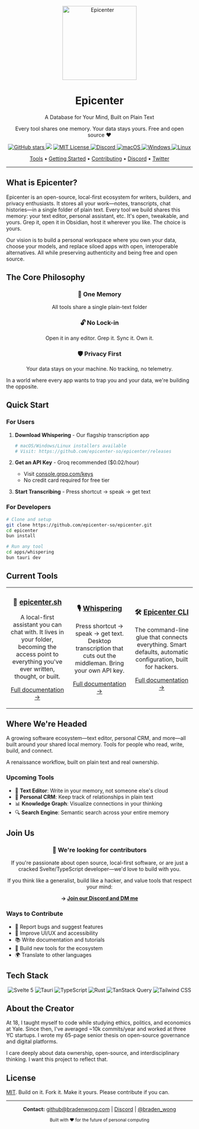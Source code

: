 <p align="center">
  <a href="https://epicenter.so">
    <img width="200" src="./docs/assets/epicenter-logo.png" alt="Epicenter">
  </a>
  <h1 align="center">Epicenter</h1>
  <p align="center">A Database for Your Mind, Built on Plain Text</p>
  <p align="center">Every tool shares one memory. Your data stays yours. Free and open source ❤️</p>
</p>

<p align="center">
  <!-- GitHub Stars Badge -->
  <a href="https://github.com/epicenter-so/epicenter" target="_blank">
    <img alt="GitHub stars" src="https://img.shields.io/github/stars/epicenter-so/epicenter?style=flat-square" />
  </a>
  <!-- Latest Version Badge -->
  <img src="https://img.shields.io/github/v/release/epicenter-so/epicenter?style=flat-square&label=Latest%20Version&color=brightgreen" />
  <!-- License Badge -->
  <a href="LICENSE" target="_blank">
    <img alt="MIT License" src="https://img.shields.io/github/license/epicenter-so/epicenter.svg?style=flat-square" />
  </a>
  <!-- Discord Badge -->
  <a href="https://go.epicenter.so/discord" target="_blank">
    <img alt="Discord" src="https://img.shields.io/badge/Discord-Join%20us-5865F2?style=flat-square&logo=discord&logoColor=white" />
  </a>
  <!-- Platform Support Badges -->
  <a href="https://github.com/epicenter-so/epicenter/releases" target="_blank">
    <img alt="macOS" src="https://img.shields.io/badge/-macOS-black?style=flat-square&logo=apple&logoColor=white" />
  </a>
  <a href="https://github.com/epicenter-so/epicenter/releases" target="_blank">
    <img alt="Windows" src="https://img.shields.io/badge/-Windows-blue?style=flat-square&logo=windows&logoColor=white" />
  </a>
  <a href="https://github.com/epicenter-so/epicenter/releases" target="_blank">
    <img alt="Linux" src="https://img.shields.io/badge/-Linux-yellow?style=flat-square&logo=linux&logoColor=white" />
  </a>
</p>

<p align="center">
  <a href="#current-tools">Tools</a> •
  <a href="#getting-started">Getting Started</a> •
  <a href="#join-us">Contributing</a> •
  <a href="https://go.epicenter.so/discord">Discord</a> •
  <a href="https://twitter.com/braden_wong">Twitter</a>
</p>

---

## What is Epicenter?

Epicenter is an open-source, local-first ecosystem for writers, builders, and privacy enthusiasts. It stores all your work—notes, transcripts, chat histories—in a single folder of plain text. Every tool we build shares this memory: your text editor, personal assistant, etc. It's open, tweakable, and yours. Grep it, open it in Obsidian, host it wherever you like. The choice is yours.

Our vision is to build a personal workspace where you own your data, choose your models, and replace siloed apps with open, interoperable alternatives. All while preserving authenticity and being free and open source.

## The Core Philosophy

<div align="center">
  <h3>🧠 One Memory</h3>
  <p>All tools share a single plain-text folder</p>
  <h3>🔓 No Lock-in</h3>
  <p>Open it in any editor. Grep it. Sync it. Own it.</p>
  <h3>🛡️ Privacy First</h3>
  <p>Your data stays on your machine. No tracking, no telemetry.</p>
</div>

In a world where every app wants to trap you and your data, we're building the opposite.

## Quick Start

### For Users

1. **Download Whispering** - Our flagship transcription app
   ```bash
   # macOS/Windows/Linux installers available
   # Visit: https://github.com/epicenter-so/epicenter/releases
   ```

2. **Get an API Key** - Groq recommended ($0.02/hour)
   - Visit [console.groq.com/keys](https://console.groq.com/keys)
   - No credit card required for free tier

3. **Start Transcribing** - Press shortcut → speak → get text

### For Developers

```bash
# Clone and setup
git clone https://github.com/epicenter-so/epicenter.git
cd epicenter
bun install

# Run any tool
cd apps/whispering
bun tauri dev
```

## Current Tools

<table>
  <tr>
    <td align="center" width="33%">
      <h3>🤖 <a href="./apps/sh">epicenter.sh</a></h3>
      <p>A local-first assistant you can chat with. It lives in your folder, becoming the access point to everything you've ever written, thought, or built.</p>
      <p><a href="./apps/sh">Full documentation →</a></p>
    </td>
    <td align="center" width="33%">
      <h3>🎙️ <a href="./apps/whispering">Whispering</a></h3>
      <p>Press shortcut → speak → get text. Desktop transcription that cuts out the middleman. Bring your own API key.</p>
      <p><a href="./apps/whispering">Full documentation →</a></p>
    </td>
    <td align="center" width="33%">
      <h3>🛠️ <a href="./apps/cli">Epicenter CLI</a></h3>
      <p>The command-line glue that connects everything. Smart defaults, automatic configuration, built for hackers.</p>
      <p><a href="./apps/cli">Full documentation →</a></p>
    </td>
  </tr>
</table>

## Where We're Headed

A growing software ecosystem—text editor, personal CRM, and more—all built around your shared local memory. Tools for people who read, write, build, and connect.

A renaissance workflow, built on plain text and real ownership.

### Upcoming Tools
- 📝 **Text Editor**: Write in your memory, not someone else's cloud
- 👥 **Personal CRM**: Keep track of relationships in plain text
- 📊 **Knowledge Graph**: Visualize connections in your thinking
- 🔍 **Search Engine**: Semantic search across your entire memory

## Join Us

<div align="center">
  <h3>🚀 We're looking for contributors</h3>
  <p>If you're passionate about open source, local-first software, or are just a cracked Svelte/TypeScript developer—we'd love to build with you.</p>
  <p>If you think like a generalist, build like a hacker, and value tools that respect your mind:</p>
  <p><strong>→ <a href="https://go.epicenter.so/discord">Join our Discord and DM me</a></strong></p>
</div>

### Ways to Contribute
- 🐛 Report bugs and suggest features
- 🎨 Improve UI/UX and accessibility
- 📚 Write documentation and tutorials
- 🔧 Build new tools for the ecosystem
- 🌍 Translate to other languages

## Tech Stack

<p align="center">
  <img alt="Svelte 5" src="https://img.shields.io/badge/-Svelte%205-orange?style=flat-square&logo=svelte&logoColor=white" />
  <img alt="Tauri" src="https://img.shields.io/badge/-Tauri-blue?style=flat-square&logo=tauri&logoColor=white" />
  <img alt="TypeScript" src="https://img.shields.io/badge/-TypeScript-blue?style=flat-square&logo=typescript&logoColor=white" />
  <img alt="Rust" src="https://img.shields.io/badge/-Rust-orange?style=flat-square&logo=rust&logoColor=white" />
  <img alt="TanStack Query" src="https://img.shields.io/badge/-TanStack%20Query-red?style=flat-square&logo=react-query&logoColor=white" />
  <img alt="Tailwind CSS" src="https://img.shields.io/badge/-Tailwind%20CSS-38B2AC?style=flat-square&logo=tailwind-css&logoColor=white" />
</p>

## About the Creator

At 18, I taught myself to code while studying ethics, politics, and economics at Yale. Since then, I've averaged ~10k commits/year and worked at three YC startups. I wrote my 65-page senior thesis on open-source governance and digital platforms.

I care deeply about data ownership, open-source, and interdisciplinary thinking. I want this project to reflect that.

## License

[MIT](LICENSE). Build on it. Fork it. Make it yours. Please contribute if you can.

---

<p align="center">
  <strong>Contact:</strong> <a href="mailto:github@bradenwong.com">github@bradenwong.com</a> | <a href="https://go.epicenter.so/discord">Discord</a> | <a href="https://twitter.com/braden_wong">@braden_wong</a>
</p>

<p align="center">
  <sub>Built with ❤️ for the future of personal computing</sub>
</p>